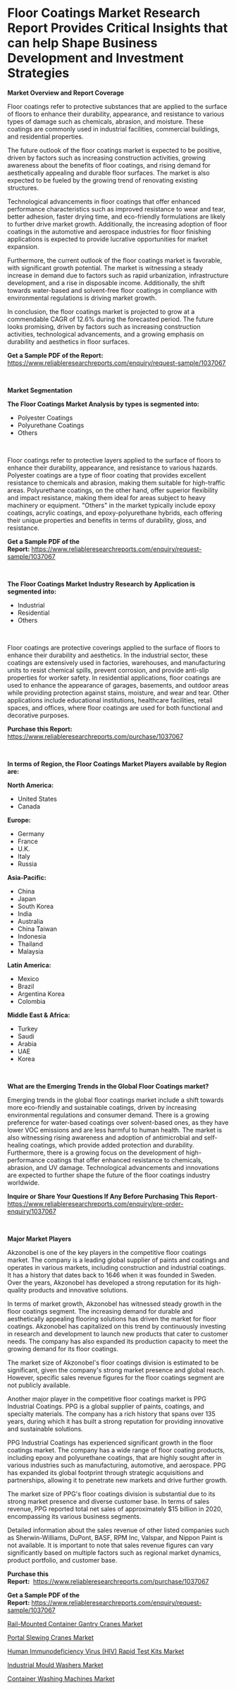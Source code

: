 <p><h1>Floor Coatings Market Research Report Provides Critical Insights that can help Shape Business Development and Investment Strategies</h1></p><p><strong>Market Overview and Report Coverage</strong></p>
<p><p>Floor coatings refer to protective substances that are applied to the surface of floors to enhance their durability, appearance, and resistance to various types of damage such as chemicals, abrasion, and moisture. These coatings are commonly used in industrial facilities, commercial buildings, and residential properties.</p><p>The future outlook of the floor coatings market is expected to be positive, driven by factors such as increasing construction activities, growing awareness about the benefits of floor coatings, and rising demand for aesthetically appealing and durable floor surfaces. The market is also expected to be fueled by the growing trend of renovating existing structures.</p><p>Technological advancements in floor coatings that offer enhanced performance characteristics such as improved resistance to wear and tear, better adhesion, faster drying time, and eco-friendly formulations are likely to further drive market growth. Additionally, the increasing adoption of floor coatings in the automotive and aerospace industries for floor finishing applications is expected to provide lucrative opportunities for market expansion.</p><p>Furthermore, the current outlook of the floor coatings market is favorable, with significant growth potential. The market is witnessing a steady increase in demand due to factors such as rapid urbanization, infrastructure development, and a rise in disposable income. Additionally, the shift towards water-based and solvent-free floor coatings in compliance with environmental regulations is driving market growth.</p><p>In conclusion, the floor coatings market is projected to grow at a commendable CAGR of 12.6% during the forecasted period. The future looks promising, driven by factors such as increasing construction activities, technological advancements, and a growing emphasis on durability and aesthetics in floor surfaces.</p></p>
<p><strong>Get a Sample PDF of the Report:</strong> <a href="https://www.reliableresearchreports.com/enquiry/request-sample/1037067">https://www.reliableresearchreports.com/enquiry/request-sample/1037067</a></p>
<p>&nbsp;</p>
<p><strong>Market Segmentation</strong></p>
<p><strong>The Floor Coatings Market Analysis by types is segmented into:</strong></p>
<p><ul><li>Polyester Coatings</li><li>Polyurethane Coatings</li><li>Others</li></ul></p>
<p>&nbsp;</p>
<p><p>Floor coatings refer to protective layers applied to the surface of floors to enhance their durability, appearance, and resistance to various hazards. Polyester coatings are a type of floor coating that provides excellent resistance to chemicals and abrasion, making them suitable for high-traffic areas. Polyurethane coatings, on the other hand, offer superior flexibility and impact resistance, making them ideal for areas subject to heavy machinery or equipment. "Others" in the market typically include epoxy coatings, acrylic coatings, and epoxy-polyurethane hybrids, each offering their unique properties and benefits in terms of durability, gloss, and resistance.</p></p>
<p><strong>Get a Sample PDF of the Report:</strong>&nbsp;<a href="https://www.reliableresearchreports.com/enquiry/request-sample/1037067">https://www.reliableresearchreports.com/enquiry/request-sample/1037067</a></p>
<p>&nbsp;</p>
<p><strong>The Floor Coatings Market Industry Research by Application is segmented into:</strong></p>
<p><ul><li>Industrial</li><li>Residential</li><li>Others</li></ul></p>
<p>&nbsp;</p>
<p><p>Floor coatings are protective coverings applied to the surface of floors to enhance their durability and aesthetics. In the industrial sector, these coatings are extensively used in factories, warehouses, and manufacturing units to resist chemical spills, prevent corrosion, and provide anti-slip properties for worker safety. In residential applications, floor coatings are used to enhance the appearance of garages, basements, and outdoor areas while providing protection against stains, moisture, and wear and tear. Other applications include educational institutions, healthcare facilities, retail spaces, and offices, where floor coatings are used for both functional and decorative purposes.</p></p>
<p><strong>Purchase this Report:</strong>&nbsp; <a href="https://www.reliableresearchreports.com/purchase/1037067">https://www.reliableresearchreports.com/purchase/1037067</a></p>
<p>&nbsp;</p>
<p><strong>In terms of Region, the Floor Coatings Market Players available by Region are:</strong></p>
<p>
    <p> <strong> North America: </strong>
        <ul>
            <li>United States</li>
            <li>Canada</li>
        </ul>
        </p> 
    <p> <strong> Europe: </strong>
        <ul>
            <li>Germany</li>
            <li>France</li>
            <li>U.K.</li>
            <li>Italy</li>
            <li>Russia</li>
        </ul>
        </p> 
    <p> <strong> Asia-Pacific: </strong>
        <ul>
            <li>China</li>
            <li>Japan</li>
            <li>South Korea</li>
            <li>India</li>
            <li>Australia</li>
            <li>China Taiwan</li>
            <li>Indonesia</li>
            <li>Thailand</li>
            <li>Malaysia</li>
        </ul>
        </p> 
    <p> <strong> Latin America: </strong>
        <ul>
            <li>Mexico</li>
            <li>Brazil</li>
            <li>Argentina Korea</li>
            <li>Colombia</li>
        </ul>
        </p> 
    <p> <strong> Middle East & Africa: </strong>
        <ul>
            <li>Turkey</li>
            <li>Saudi</li>
            <li>Arabia</li>
            <li>UAE</li>
            <li>Korea</li>
        </ul>
    </p>
    </p>
<p>&nbsp;</p>
<p><strong>What are the Emerging Trends in the Global Floor Coatings market?</strong></p>
<p><p>Emerging trends in the global floor coatings market include a shift towards more eco-friendly and sustainable coatings, driven by increasing environmental regulations and consumer demand. There is a growing preference for water-based coatings over solvent-based ones, as they have lower VOC emissions and are less harmful to human health. The market is also witnessing rising awareness and adoption of antimicrobial and self-healing coatings, which provide added protection and durability. Furthermore, there is a growing focus on the development of high-performance coatings that offer enhanced resistance to chemicals, abrasion, and UV damage. Technological advancements and innovations are expected to further shape the future of the floor coatings industry worldwide.</p></p>
<p><strong>Inquire or Share Your Questions If Any Before Purchasing This Report</strong>- <a href="https://www.reliableresearchreports.com/enquiry/pre-order-enquiry/1037067">https://www.reliableresearchreports.com/enquiry/pre-order-enquiry/1037067</a></p>
<p>&nbsp;</p>
<p><strong>Major Market Players</strong></p>
<p><p>Akzonobel is one of the key players in the competitive floor coatings market. The company is a leading global supplier of paints and coatings and operates in various markets, including construction and industrial coatings. It has a history that dates back to 1646 when it was founded in Sweden. Over the years, Akzonobel has developed a strong reputation for its high-quality products and innovative solutions.</p><p>In terms of market growth, Akzonobel has witnessed steady growth in the floor coatings segment. The increasing demand for durable and aesthetically appealing flooring solutions has driven the market for floor coatings. Akzonobel has capitalized on this trend by continuously investing in research and development to launch new products that cater to customer needs. The company has also expanded its production capacity to meet the growing demand for its floor coatings.</p><p>The market size of Akzonobel's floor coatings division is estimated to be significant, given the company's strong market presence and global reach. However, specific sales revenue figures for the floor coatings segment are not publicly available.</p><p>Another major player in the competitive floor coatings market is PPG Industrial Coatings. PPG is a global supplier of paints, coatings, and specialty materials. The company has a rich history that spans over 135 years, during which it has built a strong reputation for providing innovative and sustainable solutions.</p><p>PPG Industrial Coatings has experienced significant growth in the floor coatings market. The company has a wide range of floor coating products, including epoxy and polyurethane coatings, that are highly sought after in various industries such as manufacturing, automotive, and aerospace. PPG has expanded its global footprint through strategic acquisitions and partnerships, allowing it to penetrate new markets and drive further growth.</p><p>The market size of PPG's floor coatings division is substantial due to its strong market presence and diverse customer base. In terms of sales revenue, PPG reported total net sales of approximately $15 billion in 2020, encompassing its various business segments.</p><p>Detailed information about the sales revenue of other listed companies such as Sherwin-Williams, DuPont, BASF, RPM Inc, Valspar, and Nippon Paint is not available. It is important to note that sales revenue figures can vary significantly based on multiple factors such as regional market dynamics, product portfolio, and customer base.</p></p>
<p><strong>Purchase this Report:</strong>&nbsp;&nbsp;<a href="https://www.reliableresearchreports.com/purchase/1037067">https://www.reliableresearchreports.com/purchase/1037067</a></p>
<p></p>
<p><strong>Get a Sample PDF of the Report:</strong>&nbsp;<a href="https://www.reliableresearchreports.com/enquiry/request-sample/1037067">https://www.reliableresearchreports.com/enquiry/request-sample/1037067</a></p>
<p><p><a href="https://medium.com/@deniseharvey70/rail-mounted-container-gantry-cranes-market-trends-forecast-and-competitive-analysis-to-2030-10a4e3c8d1d9">Rail-Mounted Container Gantry Cranes Market</a></p><p><a href="https://medium.com/@loririce03/portal-slewing-cranes-market-competitive-analysis-market-trends-and-forecast-to-2030-175daa458a10">Portal Slewing Cranes Market</a></p><p><a href="https://medium.com/@catherinemartinez15/human-immunodeficiency-virus-hiv-rapid-test-kits-market-the-key-to-successful-business-strategy-208193a551b1">Human Immunodeficiency Virus (HIV) Rapid Test Kits Market</a></p><p><a href="https://medium.com/@kcekkboop72786/decoding-industrial-mould-washers-market-metrics-market-share-trends-and-growth-patterns-75868a53b23d">Industrial Mould Washers Market</a></p><p><a href="https://medium.com/@adealoshi97/container-washing-machines-market-competitive-analysis-market-trends-and-forecast-to-2030-98ab5248ba41">Container Washing Machines Market</a></p></p>